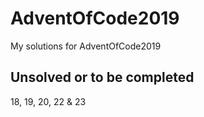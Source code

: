 # AdventOfCode2019
My solutions for AdventOfCode2019

## Unsolved or to be completed
18, 19, 20, 22 & 23
